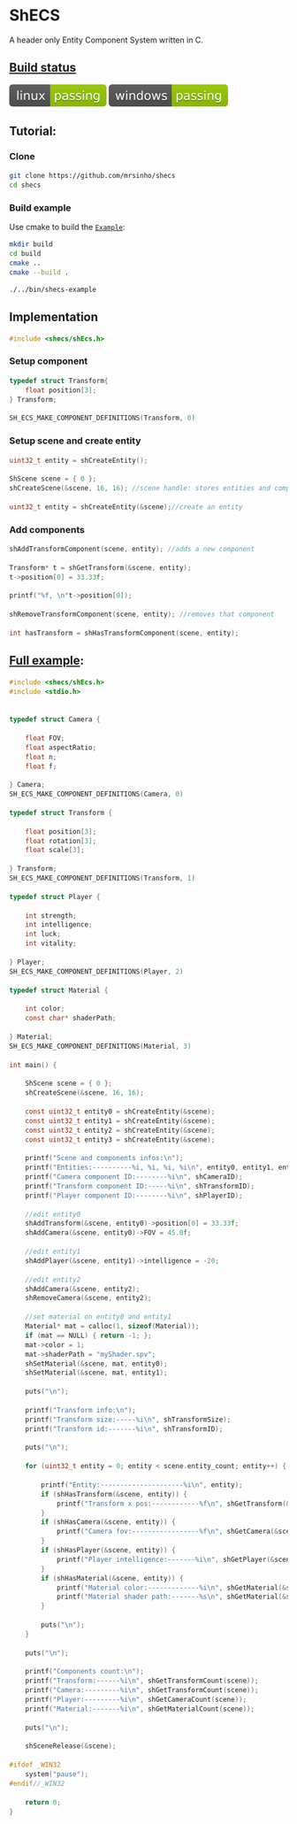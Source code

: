 # ShECS

A header only Entity Component System written in C. 

## [Build status](https://github.com/MrSinho/ShECS/tree/main/.ShCI)

[![linux_badge](.ShCI/linux-status.svg)](https://github.com/MrSinho/ShECS/tree/main/.ShCI/linux-log.md)
[![windows_badge](.ShCI/windows-status.svg)](https://github.com/MrSinho/ShECS/tree/main/.ShCI/windows-log.md)

## Tutorial:

### Clone

```bash
git clone https://github.com/mrsinho/shecs
cd shecs
```

### Build example

Use cmake to build the [`Example`](https://github.com/MrSinho/ShECS/tree/main/Example/src/Example.c):

```bash
mkdir build
cd build
cmake ..
cmake --build .
```

```bash
./../bin/shecs-example
```

## Implementation

```c
#include <shecs/shEcs.h>
``` 

### Setup component

```c
typedef struct Transform{
	float position[3];
} Transform;

SH_ECS_MAKE_COMPONENT_DEFINITIONS(Transform, 0)
```

### Setup scene and create entity

```c
uint32_t entity = shCreateEntity();

ShScene scene = { 0 };
shCreateScene(&scene, 16, 16); //scene handle: stores entities and components

uint32_t entity = shCreateEntity(&scene);//create an entity

```

### Add components

```c
shAddTransformComponent(scene, entity); //adds a new component

Transform* t = shGetTransform(&scene, entity);
t->position[0] = 33.33f;

printf("%f, \n"t->position[0]);

shRemoveTransformComponent(scene, entity); //removes that component

int hasTransform = shHasTransformComponent(scene, entity);
```

## [Full example](shecs-example/src/shecs-example.c):

```c
#include <shecs/shEcs.h>
#include <stdio.h>


typedef struct Camera {

	float FOV;
	float aspectRatio;
	float n;
	float f;

} Camera;
SH_ECS_MAKE_COMPONENT_DEFINITIONS(Camera, 0)

typedef struct Transform {
	
	float position[3];
	float rotation[3];
	float scale[3];

} Transform;
SH_ECS_MAKE_COMPONENT_DEFINITIONS(Transform, 1)

typedef struct Player {

	int strength;
	int intelligence;
	int luck;
	int vitality;

} Player;
SH_ECS_MAKE_COMPONENT_DEFINITIONS(Player, 2)

typedef struct Material {
	
	int color;
	const char* shaderPath;

} Material;
SH_ECS_MAKE_COMPONENT_DEFINITIONS(Material, 3)

int main() {
	
	ShScene scene = { 0 };
	shCreateScene(&scene, 16, 16);

	const uint32_t entity0 = shCreateEntity(&scene);
	const uint32_t entity1 = shCreateEntity(&scene);
	const uint32_t entity2 = shCreateEntity(&scene);
	const uint32_t entity3 = shCreateEntity(&scene);
	
	printf("Scene and components infos:\n");
	printf("Entities:----------%i, %i, %i, %i\n", entity0, entity1, entity2, entity3);
	printf("Camera component ID:--------%i\n", shCameraID);
	printf("Transform component ID:-----%i\n", shTransformID);
	printf("Player component ID:--------%i\n", shPlayerID);

	//edit entity0
	shAddTransform(&scene, entity0)->position[0] = 33.33f;
	shAddCamera(&scene, entity0)->FOV = 45.0f;
	
	//edit entity1
	shAddPlayer(&scene, entity1)->intelligence = -20;

	//edit entity2
	shAddCamera(&scene, entity2);
	shRemoveCamera(&scene, entity2);

	//set material on entity0 and entity1
	Material* mat = calloc(1, sizeof(Material)); 
	if (mat == NULL) { return -1; };
	mat->color = 1;
	mat->shaderPath = "myShader.spv";
	shSetMaterial(&scene, mat, entity0);
	shSetMaterial(&scene, mat, entity1);

	puts("\n");

	printf("Transform info:\n");
	printf("Transform size:-----%i\n", shTransformSize);
	printf("Transform id:-------%i\n", shTransformID);
	
	puts("\n");

	for (uint32_t entity = 0; entity < scene.entity_count; entity++) {

		printf("Entity:---------------------%i\n", entity);
		if (shHasTransform(&scene, entity)) {
			printf("Transform x pos:------------%f\n", shGetTransform(&scene, entity)->position[0]);
		}
		if (shHasCamera(&scene, entity)) {
			printf("Camera fov:-----------------%f\n", shGetCamera(&scene, entity)->FOV);
		}
		if (shHasPlayer(&scene, entity)) {
			printf("Player intelligence:-------%i\n", shGetPlayer(&scene, entity)->intelligence);
		}
		if (shHasMaterial(&scene, entity)) {
			printf("Material color:-------------%i\n", shGetMaterial(&scene, entity)->color);
			printf("Material shader path:-------%s\n", shGetMaterial(&scene, entity)->shaderPath);
		}

		puts("\n");
	}

	puts("\n");

	printf("Components count:\n");
	printf("Transform:------%i\n", shGetTransformCount(scene));
	printf("Camera:---------%i\n", shGetTransformCount(scene));
	printf("Player:---------%i\n", shGetCameraCount(scene));
	printf("Material:-------%i\n", shGetMaterialCount(scene));

	puts("\n");

	shSceneRelease(&scene);

#ifdef _WIN32
	system("pause");
#endif//_WIN32

	return 0;
}

```
